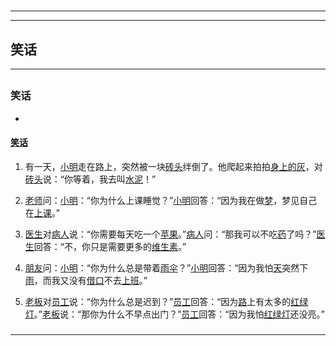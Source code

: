 # 
___
___
## 笑话
___
## 
### 笑话
- 

#### [笑话](https://zh.wikipedia.org/wiki/)

1. 有一天，[小明](https://zh.wikipedia.org/wiki/)走在路上，突然被一块[砖头](https://zh.wikipedia.org/wiki/)绊倒了。他爬起来拍拍[身上的灰](https://zh.wikipedia.org/wiki/)，对[砖头](https://zh.wikipedia.org/wiki/)说：“你等着，我去叫[水泥](https://zh.wikipedia.org/wiki/)！”

2. [老师](https://zh.wikipedia.org/wiki/)问：[小明](https://zh.wikipedia.org/wiki/)：“你为什么上课睡觉？”[小明](https://zh.wikipedia.org/wiki/)回答：“因为我在做[梦](https://zh.wikipedia.org/wiki/)，梦见自己在[上课](https://zh.wikipedia.org/wiki/)。”

3. [医生](https://zh.wikipedia.org/wiki/)对[病人](https://zh.wikipedia.org/wiki/)说：“你需要每天吃一个[苹果](https://zh.wikipedia.org/wiki/)。”[病人](https://zh.wikipedia.org/wiki/)问：“那我可以不吃[药](https://zh.wikipedia.org/wiki/)了吗？”[医生](https://zh.wikipedia.org/wiki/)回答：“不，你只是需要更多的[维生素](https://zh.wikipedia.org/wiki/)。”

4. [朋友](https://zh.wikipedia.org/wiki/)问：[小明](https://zh.wikipedia.org/wiki/)：“你为什么总是带着[雨伞](https://zh.wikipedia.org/wiki/)？”[小明](https://zh.wikipedia.org/wiki/)回答：“因为我怕[天](https://zh.wikipedia.org/wiki/)突然下[雨](https://zh.wikipedia.org/wiki/)，而我又没有[借口](https://zh.wikipedia.org/wiki/)不去[上班](https://zh.wikipedia.org/wiki/)。”

5. [老板](https://zh.wikipedia.org/wiki/)对[员工](https://zh.wikipedia.org/wiki/)说：“你为什么总是迟到？”[员工](https://zh.wikipedia.org/wiki/)回答：“因为[路](https://zh.wikipedia.org/wiki/)上有太多的[红绿灯](https://zh.wikipedia.org/wiki/)。”[老板](https://zh.wikipedia.org/wiki/)说：“那你为什么不早点出门？”[员工](https://zh.wikipedia.org/wiki/)回答：“因为我怕[红绿灯](https://zh.wikipedia.org/wiki/)还没亮。”
### 
___
